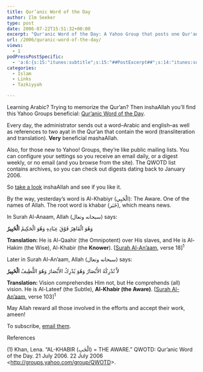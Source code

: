 ```yaml
---
title: Qur’anic Word of the Day
author: Ilm Seeker
type: post
date: 2006-07-22T15:51:32+00:00
excerpt: "Qur'anic Word of the Day: A Yahoo Group that posts one Qur'anic word per day, with translation and two reference ayat.  Makes memorization easier."
url: /2006/quranic-word-of-the-day/
views:
  - 1
podPressPostSpecific:
  - 'a:6:{s:15:"itunes:subtitle";s:15:"##PostExcerpt##";s:14:"itunes:summary";s:15:"##PostExcerpt##";s:15:"itunes:keywords";s:17:"##WordPressCats##";s:13:"itunes:author";s:10:"##Global##";s:15:"itunes:explicit";s:7:"Default";s:12:"itunes:block";s:7:"Default";}'
categories:
  - Islam
  - Links
  - Tazkiyyah

---
```

Learning Arabic? Trying to memorize the Qur&#8217;an? Then inshaAllah you&#8217;ll find this Yahoo Groups beneficial: [Qur&#8217;anic Word of the Day][1].

Every day, the administrator sends out a word&#8211;Arabic and english&#8211;as well as references to two ayat in the Qur&#8217;an that contain the word (transliteration and translation). **Very** beneficial mashaAllah.

Also, for those new to Yahoo! Groups, they&#8217;re like public mailing lists. You can configure your settings so you receive an email daily, or a digest weekly, or no email (and you browse from the site). The QWOTD list contains archives, so you can check out digests dating back to January 2006.

So [take a look][1] inshaAllah and see if you like it.

By the way, yesterday&#8217;s word is Al-Khabiyr (الْخَبِي): The Aware. One of the names of Allah. The root word is khabar (خَبَر), which means news.

In Surah Al-Anaam, Allah (سبحانه وتعال) says:

<div class="quran">
  وَهُوَ الْقَاهِرُ فَوْقَ عِبَادِهِ وَهُوَ الْحَكِيمُ <strong>الْخَبِيرُ</strong>
</div>

**Translation:** He is Al-Qaahir (the Omnipotent) over His slaves, and He is Al-Hakim (the Wise), Al-Khabir (the **Knower**). [[Surah Al-An&#8217;aam][2], verse 18]<sup>1</sup>

Later in Surah Al-An&#8217;aam, Allah (سبحانه وتعال) says:

<div class="quran">
  لاَّ تُدْرِكُهُ الأَبْصَارُ وَهُوَ يُدْرِكُ الأَبْصَارَ وَهُوَ اللَّطِيفُ <strong>الْخَبِيرُ</strong>
</div>

**Translation:** Vision comprehendes Him not, but He comprehends (all) vision. He is Al-Lateef (the Subtle), **Al-Khabir (the Aware)**. [[Surah Al-An&#8217;aam][2], verse 103]<sup>1</sup>

May Allah reward all those involved in the efforts and accept their work, ameen!

To subscribe, [email them][3].

<div id="referencesTitle">
  References
</div>

<p class="reference">
  (1) Khan, Lena. &#8220;AL-KHABIR (الْخَبِ) = THE AWARE.&#8221; QWOTD: Qur&#8217;anic Word of the Day. 21 July 2006. 22 July 2006 <<a href="http://groups.yahoo.com/group/QWOTD">http://groups.yahoo.com/group/QWOTD</a>>.
</p>

 [1]: http://groups.yahoo.com/group/QWOTD/
 [2]: http://www.oneummah.net/quran/06.htm
 [3]: mailto:QWOTD-subscribe@yahoogroups.com